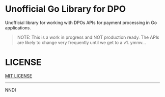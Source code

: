 # Unofficial Go Library for DPO

Unofficial library for working with  DPOs APIs for payment processing in Go applications.

> NOTE: This is a work in progress and NOT production ready. 
> The APIs are likely to change very frequently until we get to a v1. ymmv...

# LICENSE

[MIT LICENSE](LICENSE)

---

NNDI 

